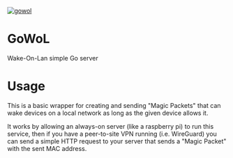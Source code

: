 [![gowol](https://snapcraft.io/gowol/badge.svg)](https://snapcraft.io/gowol)

# GoWoL

Wake-On-Lan simple Go server


# Usage

This is a basic wrapper for creating and sending "Magic Packets" that can wake devices on a local network as long as the given device allows it. 

It works by allowing an always-on server (like a raspberry pi) to run this service, then if you have a peer-to-site VPN running (i.e. WireGuard) you can send a simple HTTP request to your server that sends a "Magic Packet" with the sent MAC address. 

```bash

```